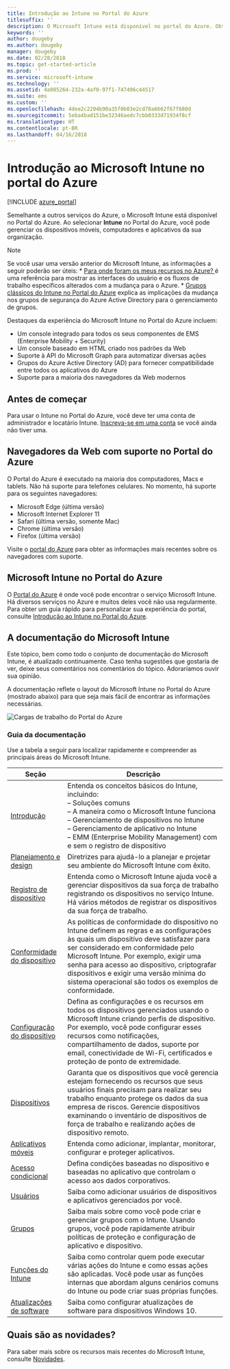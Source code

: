 ```yaml
---
title: Introdução ao Intune no Portal do Azure
titlesuffix: ''
description: O Microsoft Intune está disponível no portal do Azure. Obtenha as noções básicas sobre o Intune no Portal do Azure.
keywords: ''
author: dougeby
ms.author: dougeby
manager: dougeby
ms.date: 02/28/2018
ms.topic: get-started-article
ms.prod: ''
ms.service: microsoft-intune
ms.technology: ''
ms.assetid: 4a085264-232a-4af0-97f1-747496c44517
ms.suite: ems
ms.custom: ''
ms.openlocfilehash: 4dee2c2204b90a35f0b03e2cd78a6662f67f680d
ms.sourcegitcommit: 5eba4bad151be32346aedc7cbb0333d71934f8cf
ms.translationtype: HT
ms.contentlocale: pt-BR
ms.lasthandoff: 04/16/2018
---
```

# <a name="introduction-to-microsoft-intune-in-the-azure-portal"></a>Introdução ao Microsoft Intune no portal do Azure


[!INCLUDE [azure_portal](./includes/azure_portal.md)]

Semelhante a outros serviços do Azure, o Microsoft Intune está disponível no Portal do Azure. Ao selecionar **Intune** no Portal do Azure, você pode gerenciar os dispositivos móveis, computadores e aplicativos da sua organização.

> [!NOTE]
> Se você usar uma versão anterior do Microsoft Intune, as informações a seguir poderão ser úteis:
>     * [Para onde foram os meus recursos no Azure? ](ui-changes.md) é uma referência para mostrar as interfaces do usuário e os fluxos de trabalho específicos alterados com a mudança para o Azure.
>     * [Grupos clássicos do Intune no Portal do Azure](groups-get-started.md) explica as implicações da mudança nos grupos de segurança do Azure Active Directory para o gerenciamento de grupos.

Destaques da experiência do Microsoft Intune no Portal do Azure incluem:

- Um console integrado para todos os seus componentes de EMS (Enterprise Mobility + Security)
- Um console baseado em HTML criado nos padrões da Web
- Suporte à API do Microsoft Graph para automatizar diversas ações
- Grupos do Azure Active Directory (AD) para fornecer compatibilidade entre todos os aplicativos do Azure
- Suporte para a maioria dos navegadores da Web modernos

## <a name="before-you-start"></a>Antes de começar

Para usar o Intune no Portal do Azure, você deve ter uma conta de administrador e locatário Intune. [Inscreva-se em uma conta](https://portal.office.com/Signup/Signup.aspx?OfferId=40BE278A-DFD1-470a-9EF7-9F2596EA7FF9&dl=INTUNE_A&ali=1#0%20) se você ainda não tiver uma.

## <a name="supported-web-browsers-for-the-azure-portal"></a>Navegadores da Web com suporte no Portal do Azure

O Portal do Azure é executado na maioria dos computadores, Macs e tablets. Não há suporte para telefones celulares.
No momento, há suporte para os seguintes navegadores:

- Microsoft Edge (última versão)
- Microsoft Internet Explorer 11
- Safari (última versão, somente Mac)
- Chrome (última versão)
- Firefox (última versão)

Visite o [portal do Azure](https://docs.microsoft.com/azure/azure-preview-portal-supported-browsers-devices) para obter as informações mais recentes sobre os navegadores com suporte.

## <a name="microsoft-intune-in-the-azure-portal"></a>Microsoft Intune no Portal do Azure

O [Portal do Azure](https://portal.azure.com) é onde você pode encontrar o serviço Microsoft Intune. Há diversos serviços no Azure e muitos deles você não usa regularmente. Para obter um guia rápido para personalizar sua experiência do portal, consulte [Introdução ao Intune no Portal do Azure](get-started-azure.md).

## <a name="the-microsoft-intune-documentation"></a>A documentação do Microsoft Intune

Este tópico, bem como todo o conjunto de documentação do Microsoft Intune, é atualizado continuamente. Caso tenha sugestões que gostaria de ver, deixe seus comentários nos comentários do tópico. Adoraríamos ouvir sua opinião.

A documentação reflete o layout do Microsoft Intune no Portal do Azure (mostrado abaixo) para que seja mais fácil de encontrar as informações necessárias.

![Cargas de trabalho do Portal do Azure](./media/azure-portal-workloads.png)

### <a name="documentation-guide"></a>Guia da documentação

Use a tabela a seguir para localizar rapidamente e compreender as principais áreas do Microsoft Intune.

| Seção                                                      | Descrição                                                                                                                                                                                                                                                                                      |
|--------------------------------------------------------------|--------------------------------------------------------------------------------------------------------------------------------------------------------------------------------------------------------------------------------------------------------------------------------------------------|
| [Introdução](introduction-intune.md)       | Entenda os conceitos básicos do Intune, incluindo:<br /> – Soluções comuns<br /> – A maneira como o Microsoft Intune funciona<br /> – Gerenciamento de dispositivos no Intune<br /> – Gerenciamento de aplicativo no Intune<br /> – EMM (Enterprise Mobility Management) com e sem o registro de dispositivo                                                         |
| [Planejamento e design](planning-guide.md)                         | Diretrizes para ajudá-lo a planejar e projetar seu ambiente do Microsoft Intune com êxito.                                                                                                                                                                                                             |
| [Registro de dispositivo](device-enrollment.md)                    | Entenda como o Microsoft Intune ajuda você a gerenciar dispositivos da sua força de trabalho registrando os dispositivos no serviço Intune. Há vários métodos de registrar os dispositivos da sua força de trabalho.                                                                                                         |
| [Conformidade do dispositivo](device-compliance.md)                    | As políticas de conformidade do dispositivo no Intune definem as regras e as configurações às quais um dispositivo deve satisfazer para ser considerado em conformidade pelo Microsoft Intune. Por exemplo, exigir uma senha para acesso ao dispositivo, criptografar dispositivos e exigir uma versão mínima do sistema operacional são todos os exemplos de conformidade. |
| [Configuração do dispositivo](device-profiles.md)                   | Defina as configurações e os recursos em todos os dispositivos gerenciados usando o Microsoft Intune criando perfis de dispositivo. Por exemplo, você pode configurar esses recursos como notificações, compartilhamento de dados, suporte por email, conectividade de Wi-Fi, certificados e proteção de ponto de extremidade.              |
| [Dispositivos](device-management.md)                              | Garanta que os dispositivos que você gerencia estejam fornecendo os recursos que seus usuários finais precisam para realizar seu trabalho enquanto protege os dados da sua empresa de riscos. Gerencie dispositivos examinando o inventário de dispositivos de força de trabalho e realizando ações de dispositivo remoto.                                                      |
| [Aplicativos móveis](app-management.md)                             | Entenda como adicionar, implantar, monitorar, configurar e proteger aplicativos.                                                                                                                                                                                                                             |
| [Acesso condicional](conditional-access.md)                  | Defina condições baseadas no dispositivo e baseadas no aplicativo que controlam o acesso aos dados corporativos.                                                                                                                                                                                                            |
| [Usuários](users-add.md)                                        | Saiba como adicionar usuários de dispositivos e aplicativos gerenciados por você.                                                                                                                                                                                                                                           |
| [Grupos](groups-get-started.md)                              | Saiba mais sobre como você pode criar e gerenciar grupos com o Intune. Usando grupos, você pode rapidamente atribuir políticas de proteção e configuração de aplicativo e dispositivo.                                                                                                                                             |
| [Funções do Intune](role-based-access-control.md)                 | Saiba como controlar quem pode executar várias ações do Intune e como essas ações são aplicadas. Você pode usar as funções internas que abordam alguns cenários comuns do Intune ou pode criar suas próprias funções.                                                                                 |
| [Atualizações de software](windows-update-for-business-configure.md) | Saiba como configurar atualizações de software para dispositivos Windows 10.                                                                                                                                                                                                                                  |

## <a name="whats-new"></a>Quais são as novidades?

Para saber mais sobre os recursos mais recentes do Microsoft Intune, consulte [Novidades](whats-new.md).
